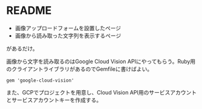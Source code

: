 # README

* 画像アップロードフォームを設置したページ
* 画像から読み取った文字列を表示するページ

があるだけ。

画像から文字を読み取るのはGoogle Cloud Vision APIにやってもらう。Ruby用のクライアントライブラリがあるのでGemfileに書けばよい。

```gemfile
gem 'google-cloud-vision'
```

また、GCPでプロジェクトを用意し、Cloud Vision API用のサービスアカウントとサービスアカウントキーを作成する。
